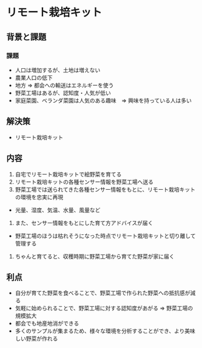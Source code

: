 # リモート栽培キット

## 背景と課題

### 課題

* 人口は増加するが、土地は増えない
* 農業人口の低下
* 地方 => 都会への輸送はエネルギーを使う
* 野菜工場はあるが、認知度・人気が低い
* 家庭菜園、ベランダ菜園は人気のある趣味　=> 興味を持っている人は多い

## 解決策

* リモート栽培キット

## 内容

1. 自宅でリモート栽培キットで絵野菜を育てる
1. リモート栽培キットの各種センサー情報を野菜工場へ送る
1. 野菜工場では送られてきた各種センサー情報をもとに、リモート栽培キットの環境を忠実に再現
  - 光量、湿度、気温、水量、風量など
1. また、センサー情報をもとにした育て方アドバイスが届く
  - 野菜工場のほうは枯れそうになった時点でリモート栽培キットと切り離して管理する
1. ちゃんと育てると、収穫時期に野菜工場から育てた野菜が家に届く

## 利点

* 自分が育てた野菜を食べることで、野菜工場で作られた野菜への抵抗感が減る
* 気軽に始められることで、野菜工場に対する認知度があがる => 野菜工場の規模拡大
* 都会でも地産地消ができる
* 多くのサンプルが集まるため、様々な環境を分析することができ、より美味しい野菜が作れる

